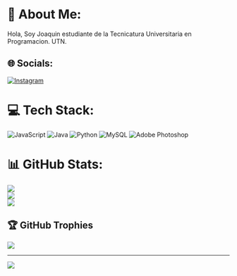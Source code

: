 # 💫 About Me:
Hola, Soy Joaquin estudiante de la Tecnicatura Universitaria en Programacion. UTN.


## 🌐 Socials:
[![Instagram](https://img.shields.io/badge/Instagram-%23E4405F.svg?logo=Instagram&logoColor=white)](https://instagram.com/hjoaquin19) 

# 💻 Tech Stack:
![JavaScript](https://img.shields.io/badge/javascript-%23323330.svg?style=for-the-badge&logo=javascript&logoColor=%23F7DF1E) ![Java](https://img.shields.io/badge/java-%23ED8B00.svg?style=for-the-badge&logo=openjdk&logoColor=white) ![Python](https://img.shields.io/badge/python-3670A0?style=for-the-badge&logo=python&logoColor=ffdd54) ![MySQL](https://img.shields.io/badge/mysql-%2300000f.svg?style=for-the-badge&logo=mysql&logoColor=white) ![Adobe Photoshop](https://img.shields.io/badge/adobe%20photoshop-%2331A8FF.svg?style=for-the-badge&logo=adobe%20photoshop&logoColor=white)
# 📊 GitHub Stats:
![](https://github-readme-stats.vercel.app/api?username=joaquin-hernando&theme=material-palenight&hide_border=false&include_all_commits=false&count_private=false)<br/>
![](https://github-readme-streak-stats.herokuapp.com/?user=joaquin-hernando&theme=material-palenight&hide_border=false)<br/>
![](https://github-readme-stats.vercel.app/api/top-langs/?username=joaquin-hernando&theme=material-palenight&hide_border=false&include_all_commits=false&count_private=false&layout=compact)

## 🏆 GitHub Trophies
![](https://github-profile-trophy.vercel.app/?username=joaquin-hernando&theme=dracula&no-frame=false&no-bg=true&margin-w=4)

---
[![](https://visitcount.itsvg.in/api?id=joaquin-hernando&icon=1&color=5)](https://visitcount.itsvg.in)

<!-- Proudly created with GPRM ( https://gprm.itsvg.in ) -->
